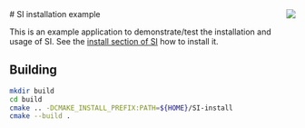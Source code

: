 <img align="right" src="../SI-logo.jpg">
# SI installation example 

This is an example application to demonstrate/test the installation and usage of SI. See the [install section of SI](../README.md#Installing) how to install it.

## Building

```bash
mkdir build
cd build 
cmake .. -DCMAKE_INSTALL_PREFIX:PATH=${HOME}/SI-install
cmake --build . 
```
